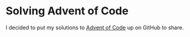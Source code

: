 # Solving Advent of Code

I decided to put my solutions to [Advent of Code][0] up on GitHub to share.

[0]: http://adventofcode.com/
